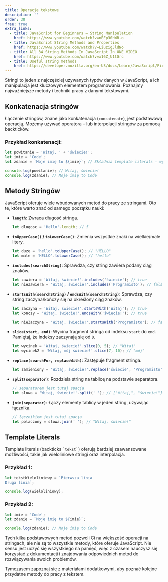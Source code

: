 ```yaml
---
title: Operacje tekstowe
description: ''
order: 30
free: true
extra_links:
  - title: JavaScript for Beginners — String Manipulation
    href: https://www.youtube.com/watch?v=nEEp30hWR-o
  - title: JavaScript String Methods and Properties
    href: https://www.youtube.com/watch?v=LiuzigJldNo
  - title: All 34 String Methods In JavaScript In ONE VIDEO
    href: https://www.youtube.com/watch?v=x16Z_U1tGrc
  - title: Useful string methods
    href: https://developer.mozilla.org/en-US/docs/Learn/JavaScript/First_steps/Useful_string_methods
---
```


Stringi to jeden z najczęściej używanych typów danych w JavaScript, a ich manipulacja jest kluczowym elementem programowania. Poznajmy najważniejsze metody i techniki pracy z danymi tekstowymi.

## Konkatenacja stringów

Łączenie stringów, znane jako konkatenacja (`concatenate`), jest podstawową operacją. Możemy używać operatora `+` lub interpolacji stringów za pomocą backticków.

### Przykład konkatenacji:

```javascript
let powitanie = 'Witaj, ' + 'świecie!';
let imie = 'Code';
let zdanie = `Moje imię to ${imie}`; // Składnia template literals - wyjaśnienie w dalszej części lekcji

console.log(powitanie); // Witaj, świecie!
console.log(zdanie); // Moje imię to Code
```

## Metody Stringów

JavaScript oferuje wiele wbudowanych metod do pracy ze stringami. Oto te, które warto znać od samego początku nauki:

- **`length`**: Zwraca długość stringa.

  ```javascript
  let dlugosc = 'Hello'.length; // 5
  ```

- **`toUpperCase()` / `toLowerCase()`**: Zmienia wszystkie znaki na wielkie/małe litery.

  ```javascript
  let duze = 'hello'.toUpperCase(); // "HELLO"
  let male = 'HELLO'.toLowerCase(); // "hello"
  ```

- **`includes(searchString)`**: Sprawdza, czy string zawiera podany ciąg znaków.

  ```javascript
  let zawiera = 'Witaj, świecie!'.includes('świecie'); // true
  let nieZawiera = 'Witaj, świecie!'.includes('Programisto'); // false
  ```

- **`startsWith(searchString)` / `endsWith(searchString)`**: Sprawdza, czy string zaczyna/kończy się na określony ciąg znaków.

  ```javascript
  let zaczyna = 'Witaj, świecie!'.startsWith('Witaj'); // true
  let konczy = 'Witaj, świecie!'.endsWith('świecie!'); // true

  let nieZaczyna = 'Witaj, świecie!'.startsWith('Programisto'); // false
  ```

- **`slice(start, end)`**: Wycina fragment stringa od indeksu `start` do `end`. Pamiętaj, że indeksy zaczynają się od `0`.

  ```javascript
  let wycinek = 'Witaj, świecie!'.slice(0, 5); // "Witaj"
  let wycinek2 = 'Witaj, mój świecie!'.slice(7, 10); // "mój"
  ```

- **`replace(searchFor, replaceWith)`**: Zastępuje fragment stringa.

  ```javascript
  let zamieniony = 'Witaj, świecie!'.replace('świecie', 'Programisto'); // "Witaj, Programisto!"
  ```

- **`split(separator)`**: Rozdziela string na tablicę na podstawie separatora.

  ```javascript
  // separatorem jest tutaj spacja
  let slowa = 'Witaj, świecie!'.split(' '); // ["Witaj,", "świecie!"]
  ```

- **`join(separator)`**: Łączy elementy tablicy w jeden string, używając łącznika.
  ```javascript
  // łącznikiem jest tutaj spacja
  let polaczony = slowa.join(' '); // "Witaj, świecie!"
  ```

## Template Literals

Template literals (backticks `` `tekst` ``) oferują bardziej zaawansowane możliwości, takie jak wieloliniowe stringi oraz interpolacja.

### Przykład 1:

```javascript
let tekstWieloliniowy = `Pierwsza linia
Druga linia`;

console.log(wieloliniowy);
```

### Przykład 2:

```javascript
let imie = 'Code';
let zdanie = `Moje imię to ${imie}`;

console.log(zdanie); // Moje imię to Code
```

Tych kilka podstawowych metod pozwoli Ci na większość operacji na stringach, ale nie są to wszystkie metody, które oferuje JavaScript. Nie sensu jest uczyć się wszystkiego na pamięć, więc z czasem nauczysz się korzystać z dokumentacji i znajdowania odpowiednich metod do rozwiązywania swoich problemów.

Tymczasem zapoznaj się z materiałami dodatkowymi, aby poznać kolejne przydatne metody do pracy z tekstem.
